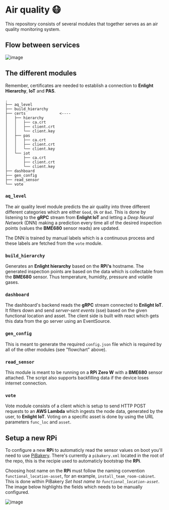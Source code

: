 # Air quality 😷
This repository consists of several modules that together serves as an air quality monitoring system.

## Flow between services

![image](https://user-images.githubusercontent.com/16987380/44774916-a8b83280-ab74-11e8-93f0-cfcbc296805d.png)


## The different modules
Remember, certificates are needed to establish a connection to **Enlight Hierarchy**, **IoT** and **PAS**.

```
.
├── aq_level
├── build_hierarchy
├── certs               <----
│   ├── hierarchy
│   │   ├── ca.crt
│   │   ├── client.crt
│   │   └── client.key
│   ├── pas
│   │   ├── ca.crt
│   │   ├── client.crt
│   │   └── client.key
│   └── iot
│       ├── ca.crt
│       ├── client.crt
│       └── client.key
├── dashboard
├── gen_config
├── read_sensor
└── vote
```
### `aq_level`
The air quality level module predicts the air quality into three different different categories which are either `Good`, `Ok` or `Bad`. This is done by listening to the **gRPC** stream from **Enlight IoT** and letting a *Deep Neural Network* (DNN) making a prediction every time all of the desired inspection points (values the **BME680** sensor reads) are updated.

The DNN is trained by manual labels which is a continuous process and these labels are fetched from the `vote` module.

### `build_hierarchy`
Generates an **Enlight hierarchy** based on the **RPi's** hostname. The generated inspection points are based on the data which is collectable from the **BME680** sensor. Thus temperature, humidity, pressure and volatile gases.  

### `dashboard`
The dashboard's backend reads the **gRPC** stream connected to **Enlight IoT**. It filters down and send *server-sent events* (sse) based on the given functional location and asset. The client side is built with react which gets this data from the go server using an EventSource.

### `gen_config`
This is meant to generate the required `config.json` file which is required by all of the other modules (see "flowchart" above).

### `read_sensor`
This module is meant to be running on a **RPi Zero W** with a **BME680** sensor attached. The script also supports backfilling data if the device loses internet connection.

### `vote`
Vote module consists of a client which is setup to send HTTP POST requests to an **AWS Lambda** which ingests the node data, generated by the user, to **Enlight IoT**. Voting on a specific asset is done by using the URL parameters `func_loc` and `asset`.

## Setup a new **RPi**
To configure a new **RPi** to automaticly read the sensor values on boot you'll need to use [PiBakery](http://www.pibakery.org/). There's currently a `pibakery.xml` located in the root of the repo, this is the recipie used to automaticly bootstrap the **RPi**.

Choosing host name on the **RPi** must follow the naming convention `functional_location-asset`, for an example, `install_team_room-cabinet`. This is done within PiBakery *Set host name to `functional_location-asset`*. The image below highlights the fields which needs to be manually configured.

![image](https://user-images.githubusercontent.com/16987380/44728832-a35bd900-aadd-11e8-8304-de39981d04c4.png)